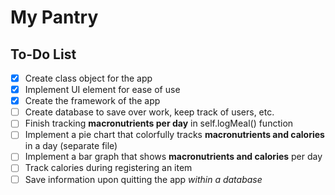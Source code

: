 # My Pantry
## To-Do List
- [x] Create class object for the app
- [x] Implement UI element for ease of use
- [x] Create the framework of the app
- [ ] Create database to save over work, keep track of users, etc. 
- [ ] Finish tracking **macronutrients per day** in self.logMeal() function
- [ ] Implement a pie chart that colorfully tracks **macronutrients and calories** in a day (separate file)
- [ ] Implement a bar graph that shows **macronutrients and calories** per day
- [ ] Track calories during registering an item
- [ ] Save information upon quitting the app *within a database*